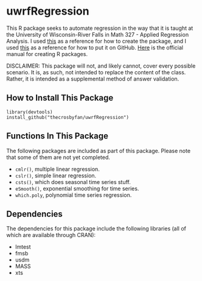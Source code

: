 # uwrfRegression

This R package seeks to automate regression in the way that it is taught at the University of Wisconsin-River Falls in Math 327 - Applied Regression Analysis. I used [this](https://hilaryparker.com/2014/04/29/writing-an-r-package-from-scratch/) as a reference for how to create the package, and I used [this](http://kbroman.org/pkg_primer/pages/github.html) as a reference for how to put it on GitHub. [Here](https://cran.r-project.org/doc/manuals/R-exts.html) is the official manual for creating R packages.

DISCLAIMER: This package will not, and likely cannot, cover every possible scenario. It is, as such, not intended to replace the content of the class. Rather, it is intended as a supplemental method of answer validation.

## How to Install This Package

    library(devtools)
    install_github("thecrosbyfan/uwrfRegression")

## Functions In This Package

The following packages are included as part of this package. Please note that some of them are not yet completed.

- ``cmlr()``, multiple linear regression.
- ``cslr()``, simple linear regression.
- ``csts()``, which does seasonal time series stuff.
- ``eSmooth()``, exponential smoothing for time series.
- ``which.poly``, polynomial time series regression.

## Dependencies
The dependencies for this package include the following libraries (all of which are available through CRAN):

- lmtest
- fmsb
- usdm
- MASS
- xts
